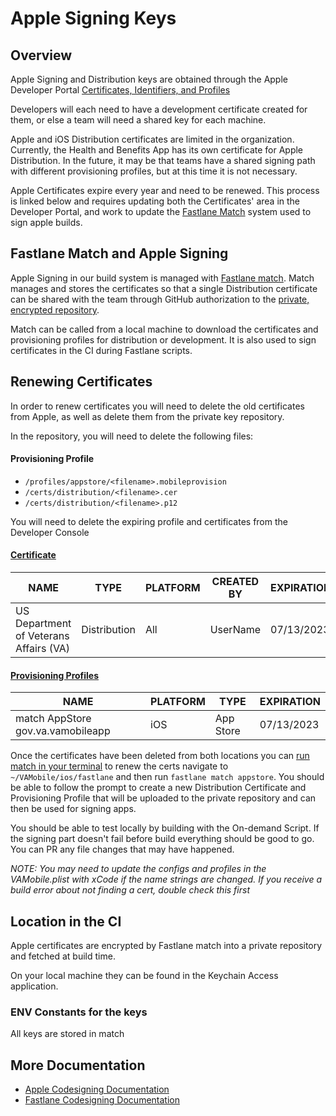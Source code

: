 # Apple Signing Keys

## Overview
Apple Signing and Distribution keys are obtained through the Apple Developer Portal [Certificates, Identifiers, and Profiles](https://developer.apple.com/account/resources/certificates/list)

Developers will each need to have a development certificate created for them, or else a team will need a shared key for each machine. 

Apple and iOS Distribution certificates are limited in the organization. Currently, the Health and Benefits App has its own certificate for Apple Distribution. In the future, it may be that teams have a shared signing path with different provisioning profiles, but at this time it is not necessary.

Apple Certificates expire every year and need to be renewed. This process is linked below and requires updating both the Certificates' area in the Developer Portal, and work to update the [Fastlane Match](https://docs.fastlane.tools/actions/match) system used to sign apple builds. 


## Fastlane Match and Apple Signing
Apple Signing in our build system is managed with [Fastlane match](https://docs.fastlane.tools/actions/match/). Match manages and stores the certificates so that a single Distribution certificate can be shared with the team through GitHub authorization to the [private, encrypted repository](https://github.com/department-of-veterans-affairs/va-mobile-app-private).

Match can be called from a local machine to download the certificates and provisioning profiles for distribution or development. It is also used to sign certificates in the CI during Fastlane scripts. 
## Renewing Certificates
In order to renew certificates you will need to delete the old certificates from Apple, as well as delete them from the private key repository. 

In the repository, you will need to delete the following files:
#### Provisioning Profile
- `/profiles/appstore/<filename>.mobileprovision`
- `/certs/distribution/<filename>.cer`
- `/certs/distribution/<filename>.p12`

You will need to delete the expiring profile and certificates from the Developer Console
#### [Certificate](https://developer.apple.com/account/resources/certificates/list)
| NAME                                   | TYPE         | PLATFORM | CREATED BY     | EXPIRATION |
|----------------------------------------|--------------|----------|----------------|------------|
| US Department of Veterans Affairs (VA) | Distribution | All      | UserName | 07/13/2023 |

#### [Provisioning Profiles](https://developer.apple.com/account/resources/profiles/list)
| NAME                              | PLATFORM | TYPE      | EXPIRATION |
|-----------------------------------|----------|-----------|------------|
| match AppStore gov.va.vamobileapp | iOS      | App Store | 07/13/2023 |

Once the certificates have been deleted from both locations you can [run match in your terminal](https://docs.fastlane.tools/actions/match/#run) to renew the certs
navigate to `~/VAMobile/ios/fastlane` and then run `fastlane match appstore`. You should be able to follow the prompt to create a new Distribution Certificate and Provisioning Profile that will be uploaded to the private repository and can then be used for signing apps.

You should be able to test locally by building with the On-demand Script. If the signing part doesn't fail before build everything should be good to go. You can PR any file changes that may have happened. 

*NOTE: You may need to update the configs and profiles in the VAMobile.plist with xCode if the name strings are changed. If you receive a build error about not finding a cert, double check this first*

## Location in the CI
Apple certificates are encrypted by Fastlane match into a private repository and fetched at build time. 

On your local machine they can be found in the Keychain Access application.

### ENV Constants for the keys
All keys are stored in match

## More Documentation
- [Apple Codesigning Documentation](https://developer.apple.com/support/code-signing/)
- [Fastlane Codesigning Documentation](https://docs.fastlane.tools/codesigning/getting-started/)


